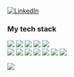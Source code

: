 [![LinkedIn](https://img.shields.io/badge/LinkedIn-rmanzman-informational?style=flat-square&logo=linkedin&logoColor=white)](https://www.linkedin.com/in/rmanzman)

### My tech stack
<img src="https://img.shields.io/badge/JavaScript-black?style=for-the-badge&logo=JavaScript&logoColor=#F7DF1E"> <img src="https://img.shields.io/badge/React-black?style=for-the-badge&logo=React&logoColor=#61DAFB"> <img src="https://img.shields.io/badge/Redux-black?style=for-the-badge&logo=Redux&logoColor=#764ABC"> <img src="https://img.shields.io/badge/HTML5-black?style=for-the-badge&logo=HTML5&logoColor=#E34F26"> <img src="https://img.shields.io/badge/CSS3-black?style=for-the-badge&logo=CSS3&logoColor=#1572B6">  
<img src="https://img.shields.io/badge/TypeScript-black?style=for-the-badge&logo=TypeScript&logoColor=#3178C6">
<img src="https://img.shields.io/badge/Bootstrap-black?style=for-the-badge&logo=Bootstrap&logoColor=#7952B3">
<img src="https://img.shields.io/badge/Docker-black?style=for-the-badge&logo=Docker&logoColor=#2496ED">
<img src="https://img.shields.io/badge/Webpack-black?style=for-the-badge&logo=Webpack&logoColor=#8DD6F9">
<img src="https://img.shields.io/badge/Figma-black?style=for-the-badge&logo=Figma&logoColor=#F24E1E">
<img src="https://img.shields.io/badge/PS-black?style=for-the-badge&logo=Adobe Photoshop&logoColor=#31A8FF">
<img src="https://img.shields.io/badge/AI-black?style=for-the-badge&logo=Adobe Illustrator&logoColor=#FF9A00">

<img src="https://media.giphy.com/media/qgQUggAC3Pfv687qPC/giphy.gif"></img>
